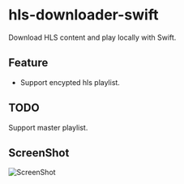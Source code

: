 # hls-downloader-swift
Download HLS content and play locally with Swift.

## Feature
 * Support encypted hls playlist.

## TODO
Support master playlist.

## ScreenShot

![ScreenShot](https://raw.github.com/newbdez33/hls-downloader-swift/master/screenshot.png)

